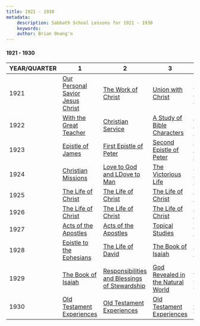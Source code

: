 ```yaml
---
title: 1921 - 1930
metadata:
    description: Sabbath School Lessons for 1921 - 1930
    keywords: 
    author: Brian Onang'o
---
```


#### 1921 - 1930

YEAR/QUARTER |   1  | 2| 3| 4
-------------|------------|---|--|---
1921 | [Our Personal Savior Jesus Christ](/1921-1930/1921/quarter1) | [The Work of Christ](/1921-1930/1921/quarter2) | [Union with Christ](/1921-1930/1921/quarter3) | [The Kingdom of Christ](/1921-1930/1921/quarter4) |
1922 | [With the Great Teacher](/1921-1930/1922/quarter1) | [Christian Service](/1921-1930/1922/quarter2) | [A Study of Bible Characters](/1921-1930/1922/quarter3) | [A Study of Bible Characters](/1921-1930/1922/quarter4) |
1923 | [Epistle of James](/1921-1930/1923/quarter1) | [First Epistle of Peter](/1921-1930/1923/quarter2) | [Second Epistle of Peter](/1921-1930/1923/quarter3) | [The Gifts and Fruits of the Spirit](/1921-1930/1923/quarter4) |
1924 | [Christian Missions](/1921-1930/1924/quarter1) | [Love to God and LDove to Man 	](/1921-1930/1924/quarter2) | [The Victorious Life](/1921-1930/1924/quarter3) | [The Christian Life](/1921-1930/1924/quarter4) |
1925 | [The Life of Christ](/1921-1930/1925/quarter1) | [The Life of Christ](/1921-1930/1925/quarter2) | [The Life of Christ](/1921-1930/1925/quarter3) | [The Life of Christ](/1921-1930/1925/quarter4) |
1926 | [The Life of Christ](/1921-1930/1926/quarter1) | [The Life of Christ](/1921-1930/1926/quarter2) | [The Life of Christ](/1921-1930/1926/quarter3) | [Acts of the Apostles](/1921-1930/1926/quarter4) |
1927 | [Acts of the Apostles](/1921-1930/1927/quarter1) | [Acts of the Apostles](/1921-1930/1927/quarter2) | [Topical Studies ](/1921-1930/1927/quarter3) | [Topical Studies ](/1921-1930/1927/quarter4) |
1928 | [Epistle to the Ephesians](/1921-1930/1928/quarter1) | [The Life of David](/1921-1930/1928/quarter2) | [The Book of Isaiah](/1921-1930/1928/quarter3) | [The Book of Isaiah](/1921-1930/1928/quarter4) |
1929 | [The Book of Isaiah](/1921-1930/1929/quarter1) | [Responsibilities and Blessings of Stewardship](/1921-1930/1929/quarter2) | [God Revealed in the Natural World](/1921-1930/1929/quarter3) | [Old Testament Experiences](/1921-1930/1929/quarter4) |
1930 | [Old Testament Experiences](/1921-1930/1930/quarter1) | [Old Testament Experiences](/1921-1930/1930/quarter2) | [Old Testament Experiences](/1921-1930/1930/quarter3) | [Epistle to the Romans](/1921-1930/1930/quarter4) |
